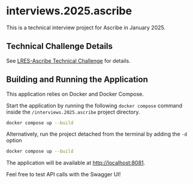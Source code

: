 # interviews.2025.ascribe
This is a technical interview project for Ascribe in January 2025.

## Technical Challenge Details

See [LRES-Ascribe Technical Challenge](docs/Ascribe_Technical_Challenge.md) for details.

## Building and Running the Application

This application relies on Docker and Docker Compose. 

Start the application by running the following `docker compose` command inside the `/interviews.2025.ascribe` project directory.

```sh
docker compose up --build
```

Alternatively, run the project detached from the terminal by adding the `-d` option

```sh
docker compose up --build
```

The application will be available at <http://localhost:8081>. 

Feel free to test API calls with the Swagger UI!
